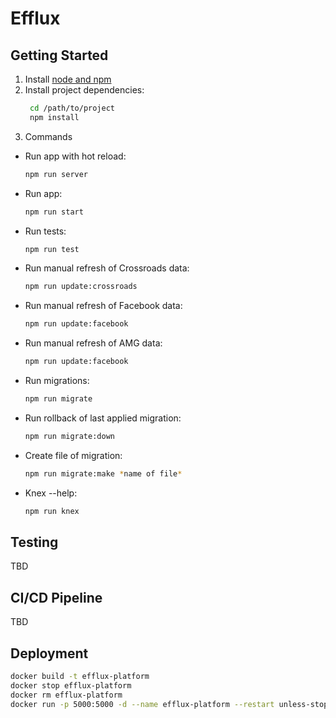 # Efflux

## Getting Started

1. Install [node and npm](https://nodejs.org/en/download/)
1. Install project dependencies:
   ```bash
    cd /path/to/project
    npm install
   ```
1. Commands
  - Run app with hot reload:
    ```bash
    npm run server
    ```
  - Run app:
    ```bash
    npm run start
    ```
  - Run tests:
    ```bash
    npm run test
    ```
  - Run manual refresh of Crossroads data:
    ```bash
    npm run update:crossroads
    ```
  - Run manual refresh of Facebook data:
    ```bash
    npm run update:facebook
    ```
  - Run manual refresh of AMG data:
    ```bash
    npm run update:facebook
    ```
  - Run migrations:
    ```bash
    npm run migrate
    ```
  - Run rollback of last applied migration:
    ```bash
    npm run migrate:down
    ```
  - Create file of migration:
    ```bash
    npm run migrate:make *name of file*
    ```
  - Knex --help:
    ```bash
    npm run knex
    ```

## Testing

TBD

## CI/CD Pipeline

TBD

## Deployment
  ````bash
  docker build -t efflux-platform
  docker stop efflux-platform 
  docker rm efflux-platform
  docker run -p 5000:5000 -d --name efflux-platform --restart unless-stopped --env 172.17.0.1:-host.docker.internal efflux-platform
  ````
